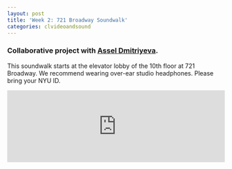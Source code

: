 ```yaml
---
layout: post
title: 'Week 2: 721 Broadway Soundwalk'
categories: clvideoandsound
---
```


### Collaborative project with [Assel Dmitriyeva](). ###

This soundwalk starts at the elevator lobby of the 10th floor at 721 Broadway. We recommend wearing over-ear studio headphones. Please bring your NYU ID.

<iframe width="100%" height="166" scrolling="no" frameborder="no" src="https://w.soundcloud.com/player/?url=https%3A//api.soundcloud.com/tracks/343556327&amp;color=%23ff5500&amp;auto_play=false&amp;hide_related=false&amp;show_comments=true&amp;show_user=true&amp;show_reposts=false"></iframe>
